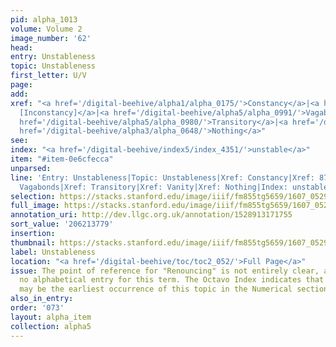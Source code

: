```yaml
---
pid: alpha_1013
volume: Volume 2
image_number: '62'
head:
entry: Unstableness
topic: Unstableness
first_letter: U/V
page:
add:
xref: "<a href='/digital-beehive/alpha1/alpha_0175/'>Constancy</a>|<a href='/digital-beehive/num4/num_1094/'>870
  [Inconstancy]</a>|<a href='/digital-beehive/alpha5/alpha_0991/'>Vagabonds</a>|<a
  href='/digital-beehive/alpha5/alpha_0980/'>Transitory</a>|<a href='/digital-beehive/alpha5/alpha_0992/'>Vanity</a>|<a
  href='/digital-beehive/alpha3/alpha_0648/'>Nothing</a>"
see:
index: "<a href='/digital-beehive/index5/index_4351/'>unstable</a>"
item: "#item-0e6cfecca"
unparsed:
line: 'Entry: Unstableness|Topic: Unstableness|Xref: Constancy|Xref: 870 [Inconstancy]|Xref:
  Vagabonds|Xref: Transitory|Xref: Vanity|Xref: Nothing|Index: unstable|#item-0e6cfecca'
selection: https://stacks.stanford.edu/image/iiif/fm855tg5659/1607_0529/808,3779,2930,524/full/0/default.jpg
full_image: https://stacks.stanford.edu/image/iiif/fm855tg5659/1607_0529/full/full/0/default.jpg
annotation_uri: http://dev.llgc.org.uk/annotation/1528913171755
sort_value: '206213779'
insertion:
thumbnail: https://stacks.stanford.edu/image/iiif/fm855tg5659/1607_0529/808,3779,600,180/250,/0/default.jpg
label: Unstableness
location: "<a href='/digital-beehive/toc/toc2_052/'>Full Page</a>"
issue: The point of reference for "Renouncing" is not entirely clear, as there is
  no alphabetical entry for this term. The Octavo Index indicates that 418 [Renouncing]
  may be the earliest occurrence of this topic in the Numerical section of the Alvearium.
also_in_entry:
order: '073'
layout: alpha_item
collection: alpha5
---
```


